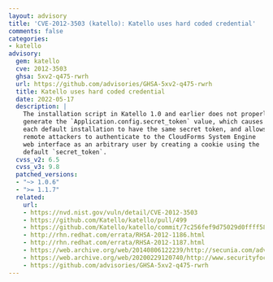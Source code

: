 ```yaml
---
layout: advisory
title: 'CVE-2012-3503 (katello): Katello uses hard coded credential'
comments: false
categories:
- katello
advisory:
  gem: katello
  cve: 2012-3503
  ghsa: 5xv2-q475-rwrh
  url: https://github.com/advisories/GHSA-5xv2-q475-rwrh
  title: Katello uses hard coded credential
  date: 2022-05-17
  description: |
    The installation script in Katello 1.0 and earlier does not properly
    generate the `Application.config.secret_token` value, which causes
    each default installation to have the same secret token, and allows
    remote attackers to authenticate to the CloudForms System Engine
    web interface as an arbitrary user by creating a cookie using the
    default `secret_token`.
  cvss_v2: 6.5
  cvss_v3: 9.8
  patched_versions:
  - "~> 1.0.6"
  - ">= 1.1.7"
  related:
    url:
    - https://nvd.nist.gov/vuln/detail/CVE-2012-3503
    - https://github.com/Katello/katello/pull/499
    - https://github.com/Katello/katello/commit/7c256fef9d75029d0ffff58ff1dcda915056d3a3
    - http://rhn.redhat.com/errata/RHSA-2012-1186.html
    - http://rhn.redhat.com/errata/RHSA-2012-1187.html
    - https://web.archive.org/web/20140806122239/http://secunia.com/advisories/50344
    - https://web.archive.org/web/20200229120740/http://www.securityfocus.com/bid/55140
    - https://github.com/advisories/GHSA-5xv2-q475-rwrh
---
```

